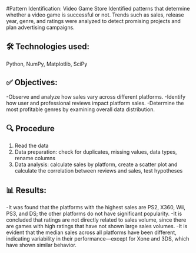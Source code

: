 
#Pattern Identification: Video Game Store
Identified patterns that determine whether a video game is successful or not. Trends such as sales, release year, genre, and ratings were analyzed to detect promising projects and plan advertising campaigns.

## 🛠️ Technologies used:
Python, NumPy, Matplotlib, SciPy

## ✅ Objectives:
-Observe and analyze how sales vary across different platforms.
-Identify how user and professional reviews impact platform sales.
-Determine the most profitable genres by examining overall data distribution.

## 🔍 Procedure
1. Read the data
2. Data preparation: check for duplicates, missing values, data types, rename columns
3. Data analysis: calculate sales by platform, create a scatter plot and calculate the correlation between reviews and sales, test hypotheses


## 📊 Results:
-It was found that the platforms with the highest sales are PS2, X360, Wii, PS3, and DS; the other platforms do not have significant popularity.
-It is concluded that ratings are not directly related to sales volume, since there are games with high ratings that have not shown large sales volumes.
-It is evident that the median sales across all platforms have been different, indicating variability in their performance—except for Xone and 3DS, which have shown similar behavior.
